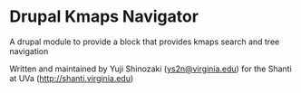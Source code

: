 Drupal Kmaps Navigator
======================

A drupal module to provide a block that provides kmaps search and tree navigation

Written and maintained by Yuji Shinozaki (ys2n@virginia.edu) for the Shanti at UVa (http://shanti.virginia.edu)

